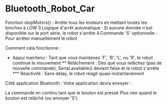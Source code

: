 # Bluetooth_Robot_Car

Fonction stopMotors() : Arrête tous les moteurs en mettant toutes les broches à LOW
3.Logique d'arrêt automatique : Si aucune donnée n'est disponible sur le port série, le robot s'arrête
4.Commande 'S' optionnelle : Pour arrêter manuellement le robot

Comment cela fonctionne :

* Appui maintenu : Tant que vous maintenez 'F', 'B', 'L', ou 'R', le robot continue le mouvement
** Relâchement : Dès que vous relâchez (pas de nouvelle commande), Serial.available() devient false et le robot s'arrête
*** Réactivité : Sans delay, le robot réagit quasi-instantanément

Côté application Bluetooth :
Votre application devra envoyer :

La commande en continu tant que le bouton est pressé
Plus rien quand le bouton est relâché (ou envoyer 'S')

